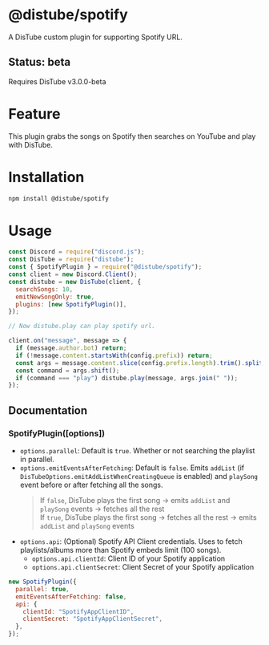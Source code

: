 # @distube/spotify

A DisTube custom plugin for supporting Spotify URL.

## Status: beta

Requires DisTube v3.0.0-beta

# Feature

This plugin grabs the songs on Spotify then searches on YouTube and play with DisTube.

# Installation

```sh
npm install @distube/spotify
```

# Usage

```js
const Discord = require("discord.js");
const DisTube = require("distube");
const { SpotifyPlugin } = require("@distube/spotify");
const client = new Discord.Client();
const distube = new DisTube(client, {
  searchSongs: 10,
  emitNewSongOnly: true,
  plugins: [new SpotifyPlugin()],
});

// Now distube.play can play spotify url.

client.on("message", message => {
  if (message.author.bot) return;
  if (!message.content.startsWith(config.prefix)) return;
  const args = message.content.slice(config.prefix.length).trim().split(/ +/g);
  const command = args.shift();
  if (command === "play") distube.play(message, args.join(" "));
});
```

## Documentation

### SpotifyPlugin([options])

- `options.parallel`: Default is `true`. Whether or not searching the playlist in parallel.
- `options.emitEventsAfterFetching`: Default is `false`. Emits `addList` (if `DisTubeOptions.emitAddListWhenCreatingQueue` is enabled) and `playSong` event before or after fetching all the songs.
  > If `false`, DisTube plays the first song -> emits `addList` and `playSong` events -> fetches all the rest\
  > If `true`, DisTube plays the first song -> fetches all the rest -> emits `addList` and `playSong` events
- `options.api`: (Optional) Spotify API Client credentials. Uses to fetch playlists/albums more than Spotify embeds limit (100 songs).
  - `options.api.clientId`: Client ID of your Spotify application
  - `options.api.clientSecret`: Client Secret of your Spotify application

```js
new SpotifyPlugin({
  parallel: true,
  emitEventsAfterFetching: false,
  api: {
    clientId: "SpotifyAppClientID",
    clientSecret: "SpotifyAppClientSecret",
  },
});
```
